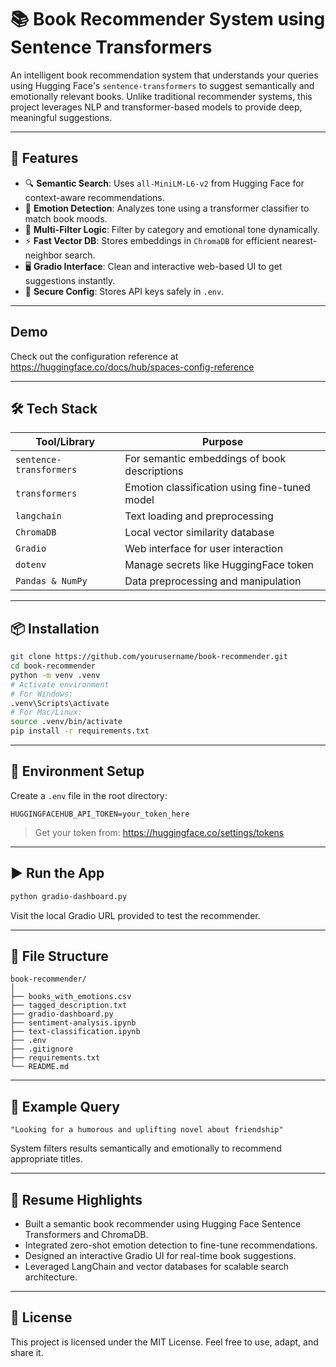 # 📚 Book Recommender System using Sentence Transformers

An intelligent book recommendation system that understands your queries using Hugging Face's `sentence-transformers` to suggest semantically and emotionally relevant books. Unlike traditional recommender systems, this project leverages NLP and transformer-based models to provide deep, meaningful suggestions.

---

## 🚀 Features

- 🔍 **Semantic Search**: Uses `all-MiniLM-L6-v2` from Hugging Face for context-aware recommendations.
- 💬 **Emotion Detection**: Analyzes tone using a transformer classifier to match book moods.
- 🧠 **Multi-Filter Logic**: Filter by category and emotional tone dynamically.
- ⚡ **Fast Vector DB**: Stores embeddings in `ChromaDB` for efficient nearest-neighbor search.
- 🖥️ **Gradio Interface**: Clean and interactive web-based UI to get suggestions instantly.
- 🔐 **Secure Config**: Stores API keys safely in `.env`.

---

## Demo

Check out the configuration reference at https://huggingface.co/docs/hub/spaces-config-reference

---

## 🛠️ Tech Stack

| Tool/Library             | Purpose                                       |
|--------------------------|-----------------------------------------------|
| `sentence-transformers`  | For semantic embeddings of book descriptions  |
| `transformers`           | Emotion classification using fine-tuned model |
| `langchain`              | Text loading and preprocessing                |
| `ChromaDB`               | Local vector similarity database              |
| `Gradio`                 | Web interface for user interaction            |
| `dotenv`                 | Manage secrets like HuggingFace token         |
| `Pandas & NumPy`         | Data preprocessing and manipulation           |

---

## 📦 Installation

```bash
git clone https://github.com/yourusername/book-recommender.git
cd book-recommender
python -m venv .venv
# Activate environment
# For Windows:
.venv\Scripts\activate
# For Mac/Linux:
source .venv/bin/activate
pip install -r requirements.txt
```

---

## 🔑 Environment Setup

Create a `.env` file in the root directory:

```env
HUGGINGFACEHUB_API_TOKEN=your_token_here
```

> Get your token from: https://huggingface.co/settings/tokens

---

## ▶️ Run the App

```bash
python gradio-dashboard.py
```

Visit the local Gradio URL provided to test the recommender.

---

## 📁 File Structure

```
book-recommender/
│
├── books_with_emotions.csv
├── tagged_description.txt
├── gradio-dashboard.py
├── sentiment-analysis.ipynb
├── text-classification.ipynb
├── .env
├── .gitignore
├── requirements.txt
└── README.md
```

---

## 💬 Example Query

```
"Looking for a humorous and uplifting novel about friendship"
```

System filters results semantically and emotionally to recommend appropriate titles.

---

## 📝 Resume Highlights

- Built a semantic book recommender using Hugging Face Sentence Transformers and ChromaDB.
- Integrated zero-shot emotion detection to fine-tune recommendations.
- Designed an interactive Gradio UI for real-time book suggestions.
- Leveraged LangChain and vector databases for scalable search architecture.

---

## 📄 License

This project is licensed under the MIT License. Feel free to use, adapt, and share it.

